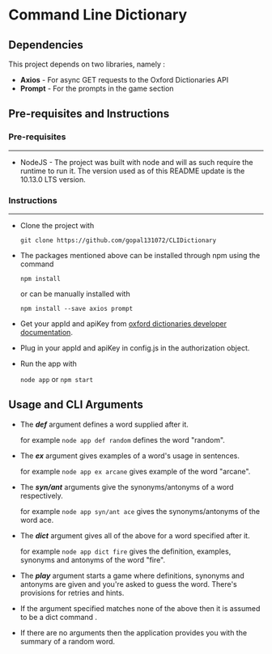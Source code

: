 # Command Line Dictionary

## Dependencies
This project depends on two libraries, namely :
* **Axios** - For async GET requests to the Oxford Dictionaries API
* **Prompt** - For the prompts in the game section

## Pre-requisites and Instructions
### Pre-requisites
---
* NodeJS - The project was built with node and will as such require the runtime to run it. The version used as of this README update is the 10.13.0 LTS version. 
### Instructions
---
* Clone the project with 

    `git clone https://github.com/gopal131072/CLIDictionary`
* The packages mentioned above can be installed through npm using the command 

    `npm install`
    
    or can be manually installed with 
    
    `npm install --save axios prompt`
* Get your appId and apiKey from [oxford dictionaries developer documentation](https://developer.oxforddictionaries.com/documentation/getting_started).
* Plug in your appId and apiKey in config.js in the authorization object.
* Run the app with 

	`node app` or `npm start`
## Usage and CLI Arguments
* The ***def*** argument defines a word supplied after it.

	for example `node app def random` defines the word "random".
* The ***ex*** argument gives examples of a word's usage in sentences.
	
    for example `node app ex arcane` gives example of the word "arcane".
* The ***syn/ant*** arguments give the synonyms/antonyms of a word respectively.

	for example `node app syn/ant ace` gives the synonyms/antonyms of the word ace.
* The ***dict*** argument gives all of the above for a word specified after it.
	
    for example `node app dict fire` gives the definition, examples, synonyms and antonyms of the word "fire".
* The ***play*** argument starts a game where definitions, synonyms and antonyms are given and you're asked to guess the word. There's provisions for retries and hints.
* If the argument specified matches none of the above then it is assumed to be a dict command .
* If there are no arguments then the application provides you with the summary of a random word.